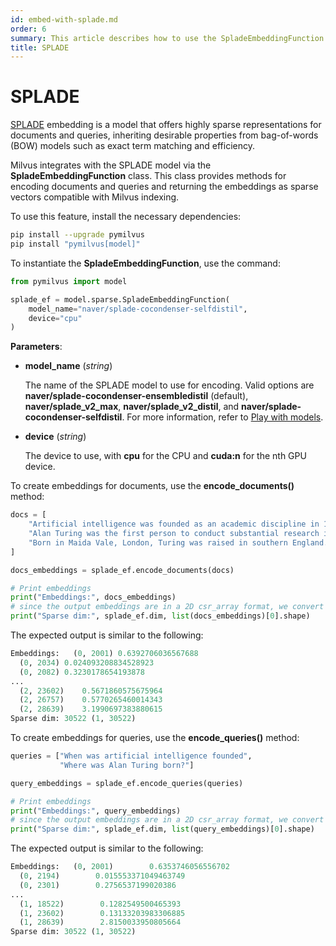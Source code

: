 ```yaml
---
id: embed-with-splade.md
order: 6
summary: This article describes how to use the SpladeEmbeddingFunction to encode documents and queries using the SPLADE model.
title: SPLADE
---
```


# SPLADE

[SPLADE](https://arxiv.org/abs/2109.10086) embedding is a model that offers highly sparse representations for documents and queries, inheriting desirable properties from bag-of-words (BOW) models such as exact term matching and efficiency.

Milvus integrates with the SPLADE model via the __SpladeEmbeddingFunction__ class. This class provides methods for encoding documents and queries and returning the embeddings as sparse vectors compatible with Milvus indexing.

To use this feature, install the necessary dependencies:

```bash
pip install --upgrade pymilvus
pip install "pymilvus[model]"
```

To instantiate the __SpladeEmbeddingFunction__, use the command:

```python
from pymilvus import model

splade_ef = model.sparse.SpladeEmbeddingFunction(
    model_name="naver/splade-cocondenser-selfdistil", 
    device="cpu"
)
```

__Parameters__:

- __model_name__ (_string_)

    The name of the SPLADE model to use for encoding. Valid options are __naver/splade-cocondenser-ensembledistil__ (default), __naver/splade_v2_max__, __naver/splade_v2_distil__, and __naver/splade-cocondenser-selfdistil__. For more information, refer to [Play with models](https://github.com/naver/splade?tab=readme-ov-file#playing-with-the-model).

- __device__ (_string_)

    The device to use, with __cpu__ for the CPU and __cuda:n__ for the nth GPU device.

To create embeddings for documents, use the __encode_documents()__ method:

```python
docs = [
    "Artificial intelligence was founded as an academic discipline in 1956.",
    "Alan Turing was the first person to conduct substantial research in AI.",
    "Born in Maida Vale, London, Turing was raised in southern England.",
]

docs_embeddings = splade_ef.encode_documents(docs)

# Print embeddings
print("Embeddings:", docs_embeddings)
# since the output embeddings are in a 2D csr_array format, we convert them to a list for easier manipulation.
print("Sparse dim:", splade_ef.dim, list(docs_embeddings)[0].shape)
```

The expected output is similar to the following:

```python
Embeddings:   (0, 2001) 0.6392706036567688
  (0, 2034) 0.024093208834528923
  (0, 2082) 0.3230178654193878
...
  (2, 23602)    0.5671860575675964
  (2, 26757)    0.5770265460014343
  (2, 28639)    3.1990697383880615
Sparse dim: 30522 (1, 30522)
```

To create embeddings for queries, use the __encode_queries()__ method:

```python
queries = ["When was artificial intelligence founded", 
           "Where was Alan Turing born?"]

query_embeddings = splade_ef.encode_queries(queries)

# Print embeddings
print("Embeddings:", query_embeddings)
# since the output embeddings are in a 2D csr_array format, we convert them to a list for easier manipulation.
print("Sparse dim:", splade_ef.dim, list(query_embeddings)[0].shape)
```

The expected output is similar to the following:

```python
Embeddings:   (0, 2001)        0.6353746056556702
  (0, 2194)        0.015553371049463749
  (0, 2301)        0.2756537199020386
...
  (1, 18522)        0.1282549500465393
  (1, 23602)        0.13133203983306885
  (1, 28639)        2.8150033950805664
Sparse dim: 30522 (1, 30522)
```

